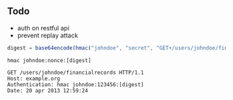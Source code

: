 ## Todo 
* auth on restful api
* prevent replay attack 

```javascript
digest = base64encode(hmac("johndoe", "secret", "GET+/users/johndoe/financialrecords+20apr201312:59:24+nonce"))
```
```
hmac johndoe:nonce:[digest]
```

```
GET /users/johndoe/financialrecords HTTP/1.1
Host: example.org
Authentication: hmac johndoe:123456:[digest]
Date: 20 apr 2013 12:59:24
```
